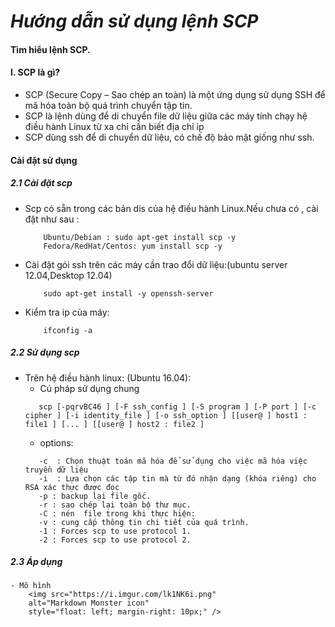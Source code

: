 _***Hướng dẫn sử dụng lệnh SCP***_
========
#### Tìm hiểu lệnh SCP.

#### I. SCP là gì?
- SCP (Secure Copy – Sao chép an toàn) là một ứng dụng sử dụng SSH để mã hóa toàn bộ quá trình chuyển tập tin.
- SCP  là lệnh dùng để di chuyển file dữ liệu giữa các máy tính chạy hệ điều hành Linux từ xa chỉ cần biết địa chỉ ip
- SCP dùng ssh để di chuyển dữ liệu, có chế độ bảo mật giống như ssh.
#### Cài đặt sử dụng

##### 2.1 Cài đặt scp
- Scp có sẵn trong các bản dis của hệ điều hành Linux.Nếu chưa có , cài đặt như sau :

	```
		Ubuntu/Debian : sudo apt-get install scp -y
		Fedora/RedHat/Centos: yum install scp -y

- Cài đặt gói ssh trên các máy cần trao đổi dữ liệu:(ubuntu server 12.04,Desktop 12.04)
	```
		sudo apt-get install -y openssh-server

- Kiểm tra ip của máy:
	```
		ifconfig -a

##### 2.2 Sử dụng scp
- Trên hệ điều hành linux: (Ubuntu 16.04):
	- Cú pháp sử dụng chung
	 ```
		scp [-pqrvBC46 ] [-F ssh_config ] [-S program ] [-P port ] [-c cipher ] [-i identity_file ] [-o ssh_option ] [[user@ ] host1 : file1 ] [... ] [[user@ ] host2 : file2 ]
	 ```
	- options:
	 ```
		-c  : Chọn thuật toán mã hóa để sử dụng cho việc mã hóa việc truyền dữ liệu
		-i  : Lựa chọn các tập tin mà từ đó nhận dạng (khóa riêng) cho RSA xác thực được đọc
		-p : backup lại file gốc.
		-r : sao chép lại toàn bộ thư mục.
		-C : nén  file trong khi thực hiện:
		-v : cung cấp thông tin chi tiết của quá trình.
		-1 : Forces scp to use protocol 1.
		-2 : Forces scp to use protocol 2.
	 ```
##### 2.3 Áp dụng
	- Mô hình
		<img src="https://i.imgur.com/lk1NK6i.png"
		alt="Markdown Monster icon"
		style="float: left; margin-right: 10px;" />

